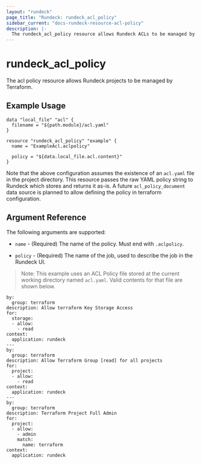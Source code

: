 ```yaml
---
layout: "rundeck"
page_title: "Rundeck: rundeck_acl_policy"
sidebar_current: "docs-rundeck-resource-acl-policy"
description: |-
  The rundeck_acl_policy resource allows Rundeck ACLs to be managed by Terraform.
---
```


# rundeck\_acl_policy

The acl policy resource allows Rundeck projects to be managed by Terraform.

## Example Usage

```hcl
data "local_file" "acl" {
  filename = "${path.module}/acl.yaml"
}

resource "rundeck_acl_policy" "example" {
  name = "ExampleAcl.aclpolicy"

  policy = "${data.local_file.acl.content}"
}
```

Note that the above configuration assumes the existence of an ``acl.yaml`` file in the
project directory. This resource passes the raw YAML policy string to Rundeck which stores
and returns it as-is. A future ``acl_policy_document`` data source is planned to allow defining
the policy in terraform configuration.

## Argument Reference

The following arguments are supported:

* `name` - (Required) The name of the policy. Must end with `.aclpolicy`.

* `policy` - (Required) The name of the job, used to describe the job in the Rundeck UI.

> Note: This example uses an ACL Policy file stored at the current working directory named `acl.yaml`.  Valid contents for that file are shown below.

```
by:
  group: terraform
description: Allow terraform Key Storage Access
for:
  storage:
  - allow:
    - read
context:
  application: rundeck
---
by:
  group: terraform
description: Allow Terraform Group [read] for all projects
for:
  project:
  - allow:
    - read
context:
  application: rundeck
---
by:
  group: terraform
description: Terraform Project Full Admin
for:
  project:
  - allow:
    - admin
    match:
      name: terraform
context:
  application: rundeck
```
